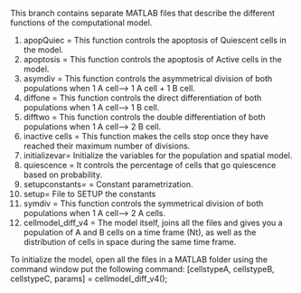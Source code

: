 This branch contains separate MATLAB files that describe the different functions of the computational model.
1. apopQuiec = This function controls the apoptosis of Quiescent cells in the model.
2. apoptosis = This function controls the apoptosis of Active cells in the model.
3. asymdiv =  This function controls the asymmetrical division of both populations when 1 A cell--> 1 A cell + 1 B cell.
4. diffone =  This function controls the direct differentiation of both populations when 1 A cell--> 1 B cell.
5. difftwo =  This function controls the double differentiation of both populations when 1 A cell--> 2 B cell.
6. inactive cells =  This function makes the cells stop once they have reached their maximum number of divisions.
7. initializevar=   Initialize the variables for the population and spatial model.
8. quiescence =   It controls the percentage of cells that go quiescence based on probability.
9. setupconstants=   = Constant parametrization.
10. setup=   File to SETUP the constants
11. symdiv =  This function controls the symmetrical division of both populations when 1 A cell--> 2 A cells.
12. cellmodel_diff_v4 = The model itself, joins all the files and gives you a population of A and B cells on a time frame (Nt), as well as the distribution of cells in space during the same time frame.

To initialize the model, open all the files in a MATLAB folder using the command window put the following command:
[cellstypeA, cellstypeB, cellstypeC, params] = cellmodel_diff_v4();
    
